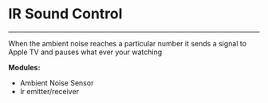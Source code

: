 # IR Sound Control

---

When the ambient noise reaches a particular number it sends a signal to Apple TV and pauses what ever your watching

**Modules:**

- Ambient Noise Sensor
- Ir emitter/receiver